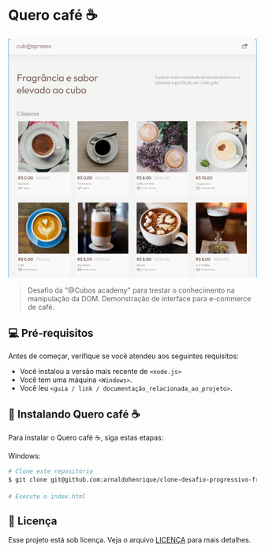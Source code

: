 # Quero café ☕

<img src="imagem.png" alt="Exemplo imagem">

> Desafio da "@Cubos academy" para trestar o conhecimento na manipulação da DOM. Demonstração de interface para e-commerce de café.

## 💻 Pré-requisitos

Antes de começar, verifique se você atendeu aos seguintes requisitos:

- Você instalou a versão mais recente de `<node.js>`
- Você tem uma máquina `<Windows>`.
- Você leu `<guia / link / documentação_relacionada_ao_projeto>`.

## 🚀 Instalando Quero café ☕

Para instalar o Quero café ☕, siga estas etapas:

Windows:

```bash
# Clone este repositório
$ git clone git@github.com:arnaldohenrique/clone-desafio-progressivo-front-m2-t15

# Execute o index.html
```

## 📝 Licença

Esse projeto está sob licença. Veja o arquivo [LICENÇA](LICENSE.md) para mais detalhes.
